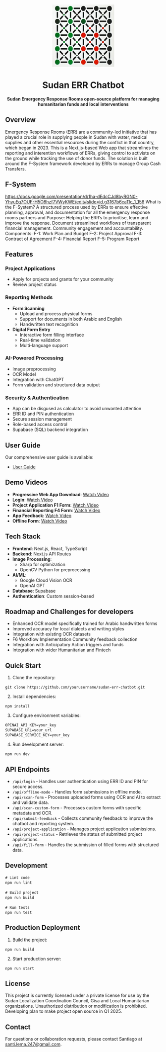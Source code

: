 <div align="center">
  <img src="public/icons/icon-512x512.png" alt="Sudan ERR Chatbot Logo" width="200"/>
  <h1>Sudan ERR Chatbot</h1>
  <p><strong>Sudan Emergency Response Rooms open-source platform for managing humanitarian funds and local interventions</strong></p>
</div>

## Overview

Emergency Response Rooms (ERR) are a community-led initiative that has played a crucial role in supplying people in Sudan with water, medical supplies and other essential resources during the conflict in that country, which began in 2023. This is a Next.js-based Web app that streamlines the reporting and interention workflows of ERRs, giving control to activists on the ground while tracking the use of donor funds. The solution is built around the F-System framework developed by ERRs to manage Group Cash Transfers. 

## F-System
https://docs.google.com/presentation/d/1ha-dEdcCJd8byRGN0-YhyuEq7OUF-H5O8hzf7VWyKWE/edit#slide=id.g3167b6ca11c_1_156
What is the F-System?
A structured process used by ERRs to ensure effective planning, approval, and documentation for all the emergency response rooms partners and 
Purpose:
Helping the ERR’s to prioritise, learn and improve the response.
Document streamlined workflows of transparent financial management.
Community engagement and accountability.
Components:
F-1: Work Plan and Budget
F-2: Project Approval
F-3: Contract of Agreement
F-4: Financial Report
F-5: Program Report

## Features

### Project Applications
- Apply for projects and grants for your community
- Review project status

### Reporting Methods
- **Form Scanning**
  - Upload and process physical forms
  - Support for documents in both Arabic and English
  - Handwritten text recognition
- **Digital Form Entry**
  - Interactive form filling interface
  - Real-time validation
  - Multi-language support

### AI-Powered Processing
- Image preprocessing 
- OCR Model
- Integration with ChatGPT
- Form validation and structured data output

### Security & Authentication
- App can be disgused as calculator to avoid unwanted attention
- ERR ID and PIN authentication
- Secure session management
- Role-based access control
- Supabase (SQL) backend integration

## User Guide

Our comprehensive user guide is available:
- [User Guide](https://drive.google.com/file/d/1Oh-ECQvXZFdZ8VL4KE61m5VzgQHZXmIJ/view?usp=drive_link)

## Demo Videos
- **Progressive Web App Download**: [Watch Video](https://drive.google.com/file/d/13CP-aRQmy_NG38Iqd0UuSMgQMQq07OXp/view?usp=drive_link)
- **Login**: [Watch Video](https://drive.google.com/file/d/1bFAZIaageTYOq96lg2ehPYkF2WlI0lZk/view?usp=drive_link)
- **Project Application F1 Form**: [Watch Video](https://drive.google.com/file/d/13CP-aRQmy_NG38Iqd0UuSMgQMQq07OXp/view?usp=drive_link)
- **Financial Reporting F4 Form**: [Watch Video](https://drive.google.com/file/d/1oxEa7l4hd0iJA5hVpeCsrYim3sITRbCs/view?usp=sharing)
- **App Feedback**: [Watch Video](https://drive.google.com/file/d/1Mga8_WIsi66m93KCMD1v0QD7kOTkajd3/view?usp=sharing)
- **Offline Form**: [Watch Video](https://drive.google.com/file/d/13CP-aRQmy_NG38Iqd0UuSMgQMQq07OXp/view?usp=drive_link)

## Tech Stack

- **Frontend**: Next.js, React, TypeScript
- **Backend**: Next.js API Routes
- **Image Processing**: 
  - Sharp for optimization
  - OpenCV Python for preprocessing
- **AI/ML**:
  - Google Cloud Vision OCR
  - OpenAI GPT
- **Database**: Supabase
- **Authentication**: Custom session-based

## Roadmap and Challenges for developers

- Enhanced OCR model specifically trained for Arabic handwritten forms
- Improved accuracy for local dialects and writing styles
- Integration with existing OCR datasets
- F6 Workflow Implementation Community feedback collection
- Integration with Anticipatory Action triggers and funds
- Integration with wider Humanitarian and Fintech

## Quick Start

1. Clone the repository:
```
git clone https://github.com/yourusername/sudan-err-chatbot.git
```

2. Install dependencies:
```
npm install
```

3. Configure environment variables:
```
OPENAI_API_KEY=your_key
SUPABASE_URL=your_url
SUPABASE_SERVICE_KEY=your_key
```

4. Run development server:
```
npm run dev
```

## API Endpoints

- `/api/login` - Handles user authentication using ERR ID and PIN for secure access.
- `/api/offline-mode` - Handles form submissions in offline mode.
- `/api/scan-form` - Processes uploaded forms using OCR and AI to extract and validate data.
- `/api/scan-custom-form` - Processes custom forms with specific metadata and OCR.
- `/api/submit-feedback` - Collects community feedback to improve the chatbot and reporting system.
- `/api/project-application` - Manages project application submissions.
- `/api/project-status` - Retrieves the status of submitted project applications.
- `/api/fill-form` - Handles the submission of filled forms with structured data.
 

## Development

```
# Lint code
npm run lint

# Build project
npm run build

# Run tests
npm run test
```

## Production Deployment

1. Build the project:
```
npm run build
```

2. Start production server:
```
npm run start
```

## License

This project is currently licensed under a private license for use by the Sudan Localization Coordination Council, Gisa and Local Humanitarian organizations. Unauthorized distribution or modification is prohibited. Developing plan to make project open source in Q1 2025.

## Contact

For questions or collaboration requests, please contact Santiago at santi.lema.247@gmail.com.


